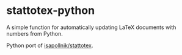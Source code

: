 # stattotex-python

A simple function for automatically updating LaTeX documents with numbers from Python.

Python port of [isapollnik/stattotex](https://github.com/isapollnik/stattotex).
